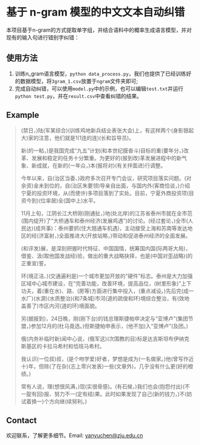 # 基于 n-gram 模型的中文文本自动纠错

本项目基于n-gram的方式提取单字组，并结合语料中的概率生成语言模型，并对现有的输入句进行错别字纠错：

## 使用方法
1. 训练n_gram语言模型，`python data_process.py`，我们也提供了已经训练好的数据模型，将`3gram_1.csv`放置于`ngram`文件夹即可;
2. 完成自动纠错，可以使用`model.py`中的示例，也可以编辑`test.txt`并运行`python test.py`，并在`result.csv`中查看纠错的结果。


## Example 
> (禁日，)陆(军某综合)(训练鸡地新兵结业表张大会)上，有这样两个(身影银起大)家的注意，他们就是1(1连的连)(长和旨导员)。  
>   
> 新(的一粘，)是我国完成“九五”计划(和本世纪膜奋斗)目标的重(要年分，)改革、发展和稳定的任务十分繁重。为更好的(报到改)革发展进程中的新气象、新成就，在新的(一年众，)本(报将对)(有关拌面进)行调整。  
>   
> 今年以来，自(治区当委、)政府多次召开专门会议，研究项目落实问题。(对余资)金未到位的，自(治区朱要领)导亲自出面，与国内外(客商恰谈，)介绍宁夏的投资环境，从(而使许)多项目落到了实处。目前，宁夏外商投资项(目资今到)(位率居)全(国中上)水平。  
>   
> 11月上旬，江阴长江大桥刚(刚通扯，)地(处北岸)的江苏省泰州市就在全市范(围内绽开)了“大桥通车和泰州经济(发展鸡遇”)的讨论。(经过套论，)全市(人民达)(成共事)：泰州要抓(住大翘通车机遇)，主动接受上海和苏南等发达地区的经(济富射，)全面推进大(开放站略，)带动和促进泰州经济的全面发展。  
>   
> (和评发)展，是深刻把握时代特征、中国国情，统筹国内国(际两哥大局)，借鉴、汲(取他国发战经)验，做出的重大战略抉择，也是(中国对歪战略)(的正重宣)誓。  
>   
> 环(境正洁、)(交通遍利是)一个城市更加开放的“硬件”标志。泰州是大力加强区域中心城市建设，在“完善功能，改善环境，提高品位，(树里形象)”上下功夫，着(重在水)、路、(房等)方面进行集中投入，(重点减设。)先后完(成一水厂)(水源)(水质整治)(和7条城)市河(道的疏俊和环)境综合整治，有(效地盖善了)市区内河(道的环)境面貌。  
>     
> 另(据报到)，24日晚，刚(刚下台)的钱总理斯捷帕申决定与“亚博卢”(集团节盟，)参加12月的(杜马竟选。)但斯捷帕申表示，(他不加)入“亚博卢”(及团。)    
>   
> 俄(内务补临时新)闻中心说，(俄军这)(次围教的目)标是达吉斯坦布伊纳克斯基区的卡拉马希村和恰班马希村。  
>   
> 我认识(一位叔)叔，(是个吻学爱)好者，梦想是成为(一名做家。)他(曾写作近十)年，但除(了在杂)(志上零兴发表)一些(文章外)，几乎没有什么更(好的橙绩。)  
>   
> 常有人说，理(想很风满，)现(实很骨感)。(有石候，)我们也会(抱怨付出)(不一腚有回)报、努力不一(定有结)果。此时如果发现了自己(新的钱力，)不(妨试着换一)个方向继(续努利。)


## Contact
欢迎联系，了解更多细节。Email: yanyuchen@zju.edu.cn
